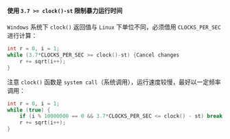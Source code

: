 #### 使用 `3.7 >= clock()-st` 限制暴力运行时间
`Windows` 系统下 `clock()` 返回值与 `Linux` 下单位不同，必须借用 `CLOCKS_PER_SEC` 进行计算：
```cpp
int r = 0, i = 1;
while (3.7*CLOCKS_PER_SEC >= clock()-st) {Cancel changes
	r += sqrt(i++);
}
```
注意 `clock()` 函数是 `system call`（系统调用），运行速度较慢，最好以一定频率调用：
```cpp
int r = 0, i = 1;
while (true) {
	if (i % 10000000 == 0 && 3.7*CLOCKS_PER_SEC <= clock() - st) break;
	r += sqrt(i++);
}
```
